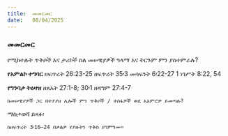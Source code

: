 ```yaml
---
title:  መመርመር
date:   08/04/2025
---
```



### መመርመር 
የሚከተሉት ጥቅሶች እና ታሪኮች ስለ መሠዊያዎች ዓላማ እና ትርጉም ምን ያስተምራሉ?
 
**የአምልኮ ተግባር**
ዘፍጥረት 26:23-25
ዘፍጥረት 35፡3
መሳፍንት 6፡22-27
1 ነገሥት 8:22, 54

**የግንባታ ትዕዛዝ**
ዘጸአት 27:1-8; 30፡1
ዘዳግም 27:4-7
 
`ከመሠዊያዎች ጋር በተያያዘ ሌሎች ምን ጥቅሶች / ተስፋዎች ወደ አእምሮዎ ይመጣሉ?`
 
 
ማስታወሻ ይጻፉ፡
 
`ከዘፍጥረት 3፡16–24 በቃልዎ የያዙትን ጥቅስ ይገምግሙ።`
